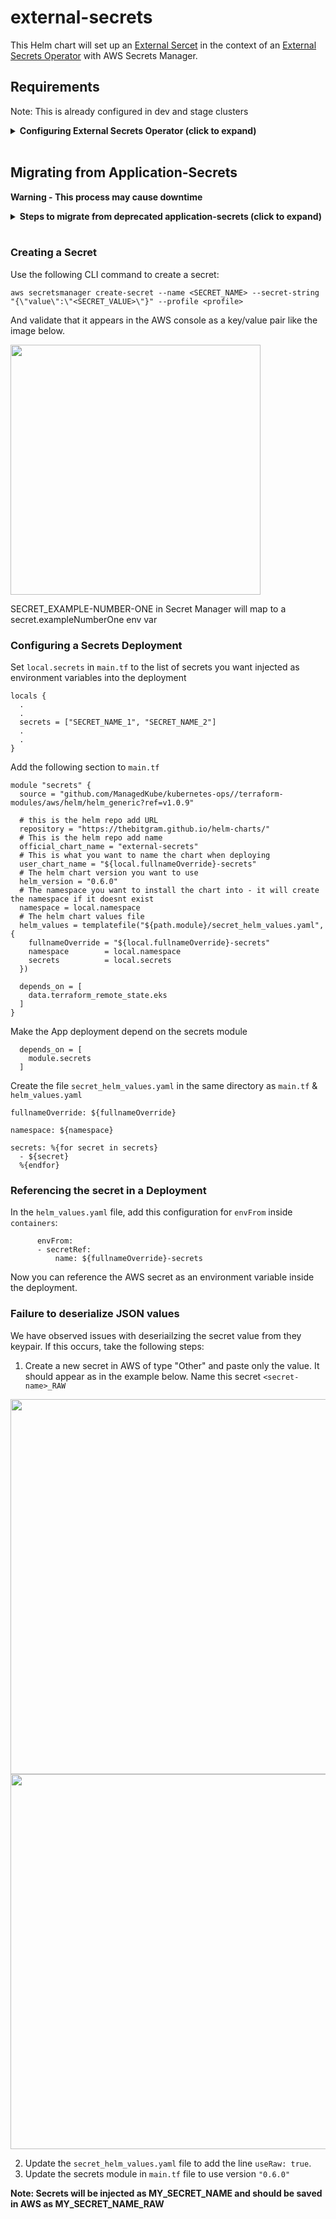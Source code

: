 # external-secrets

This Helm chart will set up an [External Sercet](https://external-secrets.io/v0.6.0-rc1/api/externalsecret/) in the context of an [External Secrets Operator](https://github.com/external-secrets/external-secrets) with AWS Secrets Manager.

## Requirements

Note: This is already configured in dev and stage clusters

<details>
    <summary><b>Configuring External Secrets Operator (click to expand)</b></summary>

1. Install the [External Secrets Operator Helm Chart](https://external-secrets.io/v0.6.0-rc1/guides/getting-started/#installing-with-helm) to the cluster.

- External-secrets runs within your Kubernetes cluster as a deployment resource. It utilizes CustomResourceDefinitions to configure access to secret providers through SecretStore resources and manages Kubernetes secret resources with ExternalSecret resources.

2. Create a generic secret with our AWS credentials

- This secret is needed for the Cluster Secret Store to access our AWS Secrets Manager
  ```
  apiVersion: v1
  kind: Secret
  metadata:
    name: awssm-secret
    namespace: app
  type: Opaque
  data:
    AWS_ACCESS_KEY_ID: <base64 encoded key>
    AWS_SECRET_ACCESS_KEY: <base64 encoded secret key>
  ```

3. Create a [Cluster Secret Store](https://external-secrets.io/v0.6.0-rc1/api/clustersecretstore/)

- The ClusterSecretStore is a cluster scoped SecretStore that can be referenced by all ExternalSecrets from all namespaces. Use it to offer a central gateway to your secret backend.

  ```
  apiVersion: external-secrets.io/v1beta1
  kind: ClusterSecretStore
  metadata:
    name: aws-secrets
  spec:
    provider:
      aws:
        service: SecretsManager
        region: us-east-1
        auth:
          # Getting the accessKeyID and secretAccessKey from an already created Kubernetes Secret
          secretRef:
            accessKeyIDSecretRef:
              name: awssm-secret
              namespace: app
              key: AWS_ACCESS_KEY_ID
            secretAccessKeySecretRef:
              name: awssm-secret
              namespace: app
              key: AWS_SECRET_ACCESS_KEY

  status:
    # Standard condition schema
    conditions:
    # SecretStore ready condition indicates the given store is in ready
    # state and able to referenced by ExternalSecrets
    # If the `status` of this condition is `False`, ExternalSecret controllers
    # should prevent attempts to fetch secrets
    - type: Ready
      status: "False"
      reason: "ConfigError"
      message: "SecretStore validation failed"
      lastTransitionTime: "2019-08-12T12:33:02Z"
  ```

````
```js
function logSomething(something) {
  console.log('Something', something);
}
````

</details>

<br />

## Migrating from Application-Secrets

**Warning - This process may cause downtime**

<details>
    <summary><b>Steps to migrate from deprecated application-secrets (click to expand)</b></summary>

1. Make a PR to update the secrets module defined in main.tf

- Change the `official_chart_name` from `application-secrets` to `external-secrets`

2. Update the secret values in AWS Secrets Manager from a string to be keypair with the key value
   1. <img src=https://user-images.githubusercontent.com/93568025/192052794-0c80027e-687a-48e8-bd11-233ac3bff6f1.png width=200/>
   2. <img src=https://user-images.githubusercontent.com/93568025/192052675-c315a253-2cc8-481f-b90c-c8c15ebc4d99.png width=200/>
   3. <img src=https://user-images.githubusercontent.com/93568025/192052686-f65fa1b9-8835-488d-aba5-ef5dbf293252.png width=200/>
   4. <img src=https://user-images.githubusercontent.com/93568025/192052692-a4385d1f-0f1c-4e63-ab9b-021bffca6262.png width=400/>
3. Merge the PR from step 1 to deploy the changes

```js
function logSomething(something) {
  console.log("Something", something);
}
```

</details>

<br />

### Creating a Secret

Use the following CLI command to create a secret:

```
aws secretsmanager create-secret --name <SECRET_NAME> --secret-string "{\"value\":\"<SECRET_VALUE>\"}" --profile <profile>
```

And validate that it appears in the AWS console as a key/value pair like the image below.

<img src=https://user-images.githubusercontent.com/93568025/192052692-a4385d1f-0f1c-4e63-ab9b-021bffca6262.png width=400/>

SECRET_EXAMPLE-NUMBER-ONE in Secret Manager will map to a secret.exampleNumberOne env var

### Configuring a Secrets Deployment

Set `local.secrets` in `main.tf` to the list of secrets you want injected as environment variables into the deployment

```
locals {
  .
  .
  secrets = ["SECRET_NAME_1", "SECRET_NAME_2"]
  .
  .
}
```

Add the following section to `main.tf`

```
module "secrets" {
  source = "github.com/ManagedKube/kubernetes-ops//terraform-modules/aws/helm/helm_generic?ref=v1.0.9"

  # this is the helm repo add URL
  repository = "https://thebitgram.github.io/helm-charts/"
  # This is the helm repo add name
  official_chart_name = "external-secrets"
  # This is what you want to name the chart when deploying
  user_chart_name = "${local.fullnameOverride}-secrets"
  # The helm chart version you want to use
  helm_version = "0.6.0"
  # The namespace you want to install the chart into - it will create the namespace if it doesnt exist
  namespace = local.namespace
  # The helm chart values file
  helm_values = templatefile("${path.module}/secret_helm_values.yaml", {
    fullnameOverride = "${local.fullnameOverride}-secrets"
    namespace        = local.namespace
    secrets          = local.secrets
  })

  depends_on = [
    data.terraform_remote_state.eks
  ]
}
```

Make the App deployment depend on the secrets module

```
  depends_on = [
    module.secrets
  ]
```

Create the file `secret_helm_values.yaml` in the same directory as `main.tf` & `helm_values.yaml`

```
fullnameOverride: ${fullnameOverride}

namespace: ${namespace}

secrets: %{for secret in secrets}
  - ${secret}
  %{endfor}

```

### Referencing the secret in a Deployment

In the `helm_values.yaml` file, add this configuration for `envFrom` inside `containers`:

```
      envFrom:
      - secretRef:
          name: ${fullnameOverride}-secrets
```

Now you can reference the AWS secret as an environment variable inside the deployment.

### Failure to deserialize JSON values

We have observed issues with deseriailzing the secret value from they keypair. If this occurs, take the following steps:

1. Create a new secret in AWS of type "Other" and paste only the value. It should appear as in the example below. Name this secret `<secret-name>_RAW`
<img src=https://user-images.githubusercontent.com/93568025/224831236-8a4705fa-8e1c-4385-8439-6e9f64845b26.png width=600 />
<img src=https://user-images.githubusercontent.com/93568025/224831776-e47e952d-d3f7-4261-8cad-4148cb059a7e.png width=600 />

2. Update the `secret_helm_values.yaml` file to add the line `useRaw: true`.
3. Update the secrets module in `main.tf` file to use version `"0.6.0"`

**Note: Secrets will be injected as MY_SECRET_NAME and should be saved in AWS as MY_SECRET_NAME_RAW**
